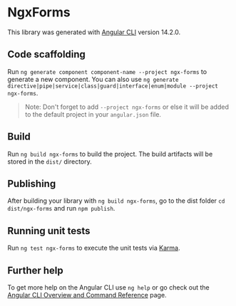 # NgxForms

This library was generated with [Angular CLI](https://github.com/angular/angular-cli) version 14.2.0.

## Code scaffolding

Run `ng generate component component-name --project ngx-forms` to generate a new component. You can also use `ng generate directive|pipe|service|class|guard|interface|enum|module --project ngx-forms`.
> Note: Don't forget to add `--project ngx-forms` or else it will be added to the default project in your `angular.json` file. 

## Build

Run `ng build ngx-forms` to build the project. The build artifacts will be stored in the `dist/` directory.

## Publishing

After building your library with `ng build ngx-forms`, go to the dist folder `cd dist/ngx-forms` and run `npm publish`.

## Running unit tests

Run `ng test ngx-forms` to execute the unit tests via [Karma](https://karma-runner.github.io).

## Further help

To get more help on the Angular CLI use `ng help` or go check out the [Angular CLI Overview and Command Reference](https://angular.io/cli) page.
